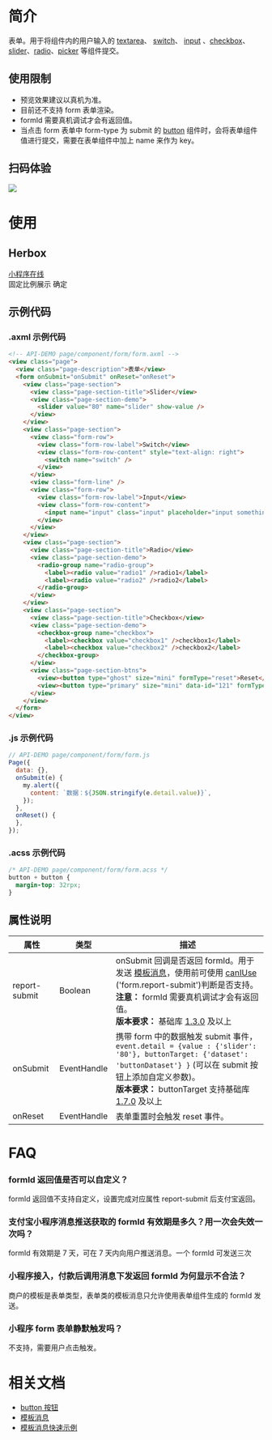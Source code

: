 
# 简介
表单。用于将组件内的用户输入的 [textarea](/mini/component/textarea)、 [switch](/mini/component/switch)、 [input](/mini/component/input) 、[checkbox](/mini/component/checkbox)、[slider](/mini/component/slider)、[radio](/mini/component/radio)、[picker](/mini/component/picker) 等组件提交。

## 使用限制

- 预览效果建议以真机为准。
- 目前还不支持 form 表单渲染。
- formId 需要真机调试才会有返回值。
- 当点击 form 表单中 form-type 为 submit 的 [button](/mini/component/button) 组件时，会将表单组件值进行提交，需要在表单组件中加上 name 来作为 key。

## 扫码体验
![](https://gw.alipayobjects.com/zos/skylark-tools/public/files/ba69acdbd15ac8dfc96755054c229a2d.png#align=left&display=inline&height=157&margin=%5Bobject%20Object%5D&originHeight=157&originWidth=127&status=done&style=none&width=127)

# 使用

## Herbox
[小程序在线](https://herbox-embed.alipay.com/s/doc-form?theme=light&previewZoom=75&chInfo=openhome-doc)<br />固定比例展示 确定 

## 示例代码

### .axml 示例代码
```html
<!-- API-DEMO page/component/form/form.axml -->
<view class="page">
  <view class="page-description">表单</view>
  <form onSubmit="onSubmit" onReset="onReset">
    <view class="page-section">
      <view class="page-section-title">Slider</view>
      <view class="page-section-demo">
        <slider value="80" name="slider" show-value />
      </view>
    </view>
    <view class="page-section">
      <view class="form-row">
        <view class="form-row-label">Switch</view>
        <view class="form-row-content" style="text-align: right">
          <switch name="switch" />
        </view>
      </view>
      <view class="form-line" />
      <view class="form-row">
        <view class="form-row-label">Input</view>
        <view class="form-row-content">
          <input name="input" class="input" placeholder="input something" />
        </view>
      </view>
    </view>
    <view class="page-section">
      <view class="page-section-title">Radio</view>
      <view class="page-section-demo">
        <radio-group name="radio-group">
          <label><radio value="radio1" />radio1</label>
          <label><radio value="radio2" />radio2</label>
        </radio-group>
      </view>
    </view>
    <view class="page-section">
      <view class="page-section-title">Checkbox</view>
      <view class="page-section-demo">
        <checkbox-group name="checkbox">
          <label><checkbox value="checkbox1" />checkbox1</label>
          <label><checkbox value="checkbox2" />checkbox2</label>
        </checkbox-group>
      </view>
      <view class="page-section-btns">
        <view><button type="ghost" size="mini" formType="reset">Reset</button></view>
        <view><button type="primary" size="mini" data-id="121" formType="submit">Submit</button></view>
      </view>
    </view>
  </form>
</view>
```

### .js 示例代码
```javascript
// API-DEMO page/component/form/form.js
Page({
  data: {},
  onSubmit(e) {
    my.alert({
      content: `数据：${JSON.stringify(e.detail.value)}`,
    });
  },
  onReset() {
  },
});
```

### .acss 示例代码
```css
/* API-DEMO page/component/form/form.acss */
button + button {
  margin-top: 32rpx;
}
```

## 属性说明
| **属性** | **类型** | **描述** |
| --- | --- | --- |
| report-submit | Boolean | onSubmit 回调是否返回 formId。用于发送 [模板消息](/mini/introduce/message)，使用前可使用 [canIUse](/mini/api/can-i-use) ('form.report-submit')判断是否支持。<br />**注意：** formId 需要真机调试才会有返回值。<br />**版本要求：** 基础库 [1.3.0](/mini/framework/compatibility) 及以上 |
| onSubmit | EventHandle | 携带 form 中的数据触发 submit 事件，`event.detail = {value : {'slider': '80'}, buttonTarget: {'dataset': 'buttonDataset'} }` (可以在 submit 按钮上添加自定义参数)。<br />**版本要求：** buttonTarget 支持基础库 [1.7.0](/mini/framework/compatibility)  及以上 |
| onReset | EventHandle | 表单重置时会触发 reset 事件。 |


# FAQ

### formId 返回值是否可以自定义？
formId 返回值不支持自定义，设置完成对应属性 report-submit 后支付宝返回。

### 支付宝小程序消息推送获取的 formId 有效期是多久？用一次会失效一次吗？
formId 有效期是 7 天，可在 7 天内向用户推送消息。一个 formId 可发送三次

### 小程序接入，付款后调用消息下发返回 formId 为何显示不合法？
商户的模板是表单类型，表单类的模板消息只允许使用表单组件生成的 formId 发送。

### 小程序 form 表单静默触发吗？
不支持，需要用户点击触发。

# 相关文档

- [button 按钮](/mini/component/button)<br />
- [模板消息](https://opendocs.alipay.com/mini/introduce/message)<br />
- [模板消息快速示例](https://opendocs.alipay.com/mini/quick-example/template-message)<br />
